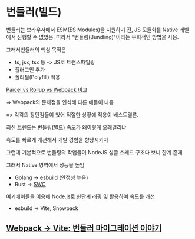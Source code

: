 # 번들러(빌드)

번들러는 브라우저에서 ESM(ES Modules)을 지원하기 전, JS 모듈화를 Native 레벨에서 진행할 수 없었음. 따라서 "번들링(Bundling)"이라는 우회적인 방법을 사용.



그래서번들러의 핵심 목적은&#x20;

* ts, jsx, tsx 등 -> JS로 트랜스파일링
* 플러그인 추가
* 폴리필(Polyfill) 적용

[Parcel vs Rollup vs Webpack 비교](https://velog.io/@subin1224/Parcel-vs-Rollup-vs-Webpack-%EB%B9%84%EA%B5%90)

\=> Webpack의 문제점을 인식해 다른 애들이 나옴

\=>  각각의 장단점들이 있어 적절한 상황에 적용이 베스트결론.



최신 트렌드는 번들링(빌드) 속도가 왜이렇게 오래걸리냐&#x20;

속도를 빠르게 개선해서 개발 경험을 향상시키자

그런데 기본적으로 번들링의 작업들이 NodeJS 싱글 스레드 구조다 보니 한계 존재.



그래서 Native 영역에서 성능을 높임

* Golang -> [esbuild](https://esbuild.github.io/) (안정성 높음)
* Rust -> [SWC](https://github.com/swc-project/swc)

여기에이들을 이용해 Node.js로 한단계 래핑 및 활용하여 속도를 개선

* esbuild -> Vite, Snowpack

## [Webpack → Vite: 번들러 마이그레이션 이야기](https://engineering.ab180.co/stories/webpack-to-vite)





